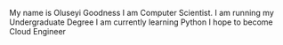 My name is Oluseyi Goodness I am Computer Scientist. I am running my Undergraduate Degree
I am currently learning Python 
I hope to become Cloud Engineer 
